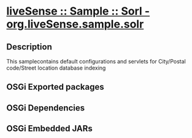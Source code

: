 # [liveSense :: Sample :: Sorl - org.liveSense.sample.solr](http://github.com/liveSense/org.liveSense.sample.solr)

## Description
This samplecontains default configurations and servlets for City/Postal code/Street location database indexing

## OSGi Exported packages

## OSGi Dependencies

## OSGi Embedded JARs

